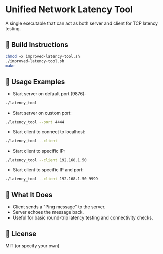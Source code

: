 # Unified Network Latency Tool

A single executable that can act as both server and client for TCP latency testing.

## 🔧 Build Instructions

```bash
chmod +x improved-latency-tool.sh
./improved-latency-tool.sh
make
```

## 🚀 Usage Examples

- Start server on default port (9876):

```bash
./latency_tool
```

- Start server on custom port:

```bash
./latency_tool --port 4444
```

- Start client to connect to localhost:

```bash
./latency_tool --client
```

- Start client to specific IP:

```bash
./latency_tool --client 192.168.1.50
```

- Start client to specific IP and port:

```bash
./latency_tool --client 192.168.1.50 9999
```

## 🧪 What It Does

- Client sends a "Ping message" to the server.
- Server echoes the message back.
- Useful for basic round-trip latency testing and connectivity checks.

## 📄 License

MIT (or specify your own)
